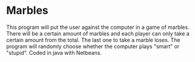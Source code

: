 # Marbles
This program will put the user against the computer in a game of marbles. There will be a certain amount of marbles and each player can only take a certain amount from the total. The last one to take a marble loses. The program will randomly choose whether the computer plays "smart" or "stupid". Coded in java with Netbeans.
